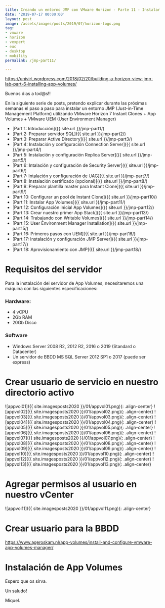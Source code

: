```yaml
---
title: Creando un entorno JMP con VMware Horizon - Parte 11 - Instalar App Volumes
date: '2019-07-17 00:00:00'
layout: post
image: /assets/images/posts/2019/07/horizon-logo.png
tag:
- vmware
- horizon
- vexpert
- euc
- desktop
- mobility
permalink: /jmp-part11/

---
```


https://univirt.wordpress.com/2018/02/20/building-a-horizon-view-jmp-lab-part-6-installing-app-volumes/

Buenos dias a tod@s!!

En la siguiente serie de posts, pretendo explicar durante las próximas semanas el paso a paso para instalar un entorno JMP (Just-in-Time Management Platform) utilizando VMware Horizon 7 Instant Clones + App Volumes + VMware UEM (User Environment Manager) 

- [Part 1: Introducción]({{ site.url }}/jmp-part1/)
- [Part 2: Preparar servidor SQL]({{ site.url }}/jmp-part2/)
- [Part 3: Preparar Active Directory]({{ site.url }}/jmp-part3/)
- [Part 4: Instalación y configuración Connection Server]({{ site.url }}/jmp-part4/)
- [Part 5: Instalación y configuración Replica Server]({{ site.url }}/jmp-part5/)
- [Part 6: Intalación y configuración de Security Server]({{ site.url }}/jmp-part6/)
- [Part 7: Intalación y configuración de UAG]({{ site.url }}/jmp-part7/)
- [Part 8: Instalación certificado (opcional)]({{ site.url }}/jmp-part8/)
- [Part 9: Preparar plantilla master para Instant Clone]({{ site.url }}/jmp-part9/)
- [Part 10: Configurar un pool de Instant Clone]({{ site.url }}/jmp-part10/)
- [Part 11: Instalar App Volumes]({{ site.url }}/jmp-part11/)
- [Part 12: Configuración inicial App Volumes]({{ site.url }}/jmp-part12/)
- [Part 13: Crear nuestro primer App Stack]({{ site.url }}/jmp-part13/)
- [Part 14: Trabajando con Writable Volumes]({{ site.url }}/jmp-part14/)
- [Part 15: User Environment Manager Installation]({{ site.url }}/jmp-part15/)
- [Part 16: Primeros pasos con UEM]({{ site.url }}/jmp-part16/)
- [Part 17: Instalación y configuración JMP Server]({{ site.url }}/jmp-part17/)
- [Part 18: Aprovisionamiento con JMP]({{ site.url }}/jmp-part18/)

# Requisitos del servidor

Para la instalación del servidor de App Volumes, necesitaremos una máquina con las siguientes especificaciones:

### Hardware:

- 4 vCPU
- 2Gb RAM
- 20Gb Disco

### Software

- Windows Server 2008 R2, 2012 R2, 2016 o 2019 (Standard o Datacenter)
- Un servidor de BBDD MS SQL Server 2012 SP1 o 2017 (puede ser express)

# Crear usuario de servicio en nuestro directorio activo

![appvol01]({{ site.imagesposts2020 }}/01/appvol01.png){: .align-center}
![appvol02]({{ site.imagesposts2020 }}/01/appvol02.png){: .align-center}
![appvol03]({{ site.imagesposts2020 }}/01/appvol03.png){: .align-center}
![appvol04]({{ site.imagesposts2020 }}/01/appvol04.png){: .align-center}
![appvol05]({{ site.imagesposts2020 }}/01/appvol05.png){: .align-center}
![appvol06]({{ site.imagesposts2020 }}/01/appvol06.png){: .align-center}
![appvol07]({{ site.imagesposts2020 }}/01/appvol07.png){: .align-center}
![appvol08]({{ site.imagesposts2020 }}/01/appvol08.png){: .align-center}
![appvol09]({{ site.imagesposts2020 }}/01/appvol09.png){: .align-center}
![appvol10]({{ site.imagesposts2020 }}/01/appvol10.png){: .align-center}
![appvol12]({{ site.imagesposts2020 }}/01/appvol12.png){: .align-center}
![appvol13]({{ site.imagesposts2020 }}/01/appvol13.png){: .align-center}


# Agregar permisos al usuario en nuestro vCenter

![appvol11]({{ site.imagesposts2020 }}/01/appvol11.png){: .align-center}

# Crear usuario para la BBDD

https://www.ageroskam.nl/app-volumes/install-and-configure-vmware-app-volumes-manager/

# Instalación de App Volumes


Espero que os sirva.

Un saludo!

Miquel.


